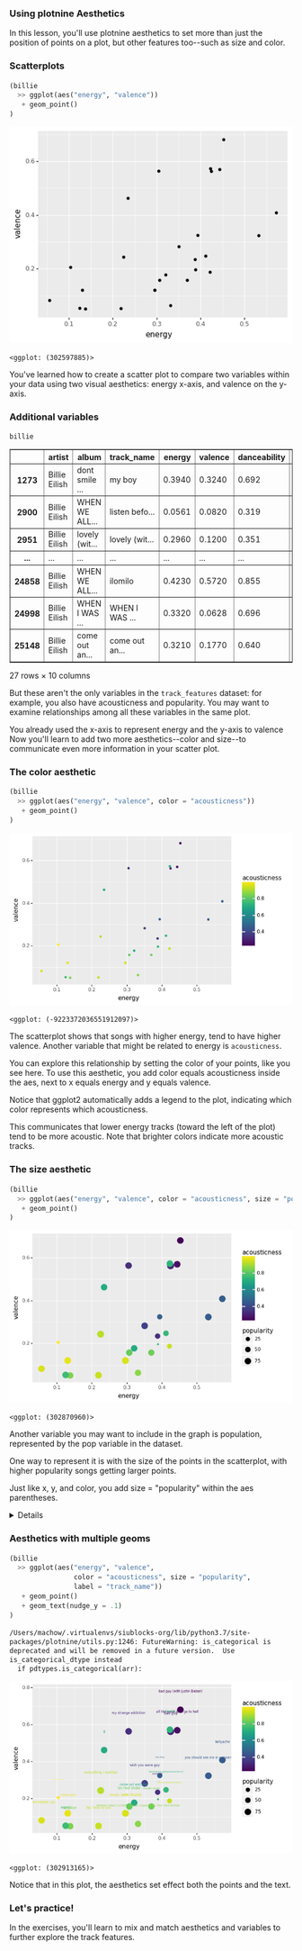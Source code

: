 <section class=""><section class="">

# Using plotnine Aesthetics

<aside class="notes">


In this lesson, you'll use plotnine aesthetics to set more than just the position of points on a plot, but other features too--such as size and color.

</aside></section></section><section class="img-height-300"><section class="img-height-300">

# Scatterplots

```python
(billie
  >> ggplot(aes("energy", "valence"))
   + geom_point()
)
```


![png](02c-slides_files/02c-slides_5_0.png)





    <ggplot: (302597885)>


<aside class="notes">


You've learned how to create a scatter plot to compare
two variables within your data
using two visual aesthetics: energy x-axis, and valence on the y-axis.



</aside>

# Additional variables

```python
billie
```




<div>
<style scoped>
    .dataframe tbody tr th:only-of-type {
        vertical-align: middle;
    }

    .dataframe tbody tr th {
        vertical-align: top;
    }

    .dataframe thead th {
        text-align: right;
    }
</style>
<table border="1" class="dataframe">
  <thead>
    <tr style="text-align: right;">
      <th></th>
      <th>artist</th>
      <th>album</th>
      <th>track_name</th>
      <th>energy</th>
      <th>valence</th>
      <th>danceability</th>
      <th>speechiness</th>
      <th>acousticness</th>
      <th>popularity</th>
      <th>duration</th>
    </tr>
  </thead>
  <tbody>
    <tr>
      <th>1273</th>
      <td>Billie Eilish</td>
      <td>dont smile ...</td>
      <td>my boy</td>
      <td>0.3940</td>
      <td>0.3240</td>
      <td>0.692</td>
      <td>0.2070</td>
      <td>0.472</td>
      <td>44</td>
      <td>170.852</td>
    </tr>
    <tr>
      <th>2900</th>
      <td>Billie Eilish</td>
      <td>WHEN WE ALL...</td>
      <td>listen befo...</td>
      <td>0.0561</td>
      <td>0.0820</td>
      <td>0.319</td>
      <td>0.0450</td>
      <td>0.935</td>
      <td>79</td>
      <td>242.652</td>
    </tr>
    <tr>
      <th>2951</th>
      <td>Billie Eilish</td>
      <td>lovely (wit...</td>
      <td>lovely (wit...</td>
      <td>0.2960</td>
      <td>0.1200</td>
      <td>0.351</td>
      <td>0.0333</td>
      <td>0.934</td>
      <td>89</td>
      <td>200.186</td>
    </tr>
    <tr>
      <th>...</th>
      <td>...</td>
      <td>...</td>
      <td>...</td>
      <td>...</td>
      <td>...</td>
      <td>...</td>
      <td>...</td>
      <td>...</td>
      <td>...</td>
      <td>...</td>
    </tr>
    <tr>
      <th>24858</th>
      <td>Billie Eilish</td>
      <td>WHEN WE ALL...</td>
      <td>ilomilo</td>
      <td>0.4230</td>
      <td>0.5720</td>
      <td>0.855</td>
      <td>0.0585</td>
      <td>0.724</td>
      <td>79</td>
      <td>156.371</td>
    </tr>
    <tr>
      <th>24998</th>
      <td>Billie Eilish</td>
      <td>WHEN I WAS ...</td>
      <td>WHEN I WAS ...</td>
      <td>0.3320</td>
      <td>0.0628</td>
      <td>0.696</td>
      <td>0.0425</td>
      <td>0.853</td>
      <td>71</td>
      <td>270.520</td>
    </tr>
    <tr>
      <th>25148</th>
      <td>Billie Eilish</td>
      <td>come out an...</td>
      <td>come out an...</td>
      <td>0.3210</td>
      <td>0.1770</td>
      <td>0.640</td>
      <td>0.0931</td>
      <td>0.693</td>
      <td>74</td>
      <td>210.376</td>
    </tr>
  </tbody>
</table>
<p>27 rows × 10 columns</p>
</div>


<aside class="notes">


But these aren't the only variables in the `track_features` dataset: for example, you also have acousticness and popularity.
You may want to examine relationships among all these variables in the same plot.

You already used the x-axis to represent energy and the y-axis to valence
Now you'll learn to add two more aesthetics--color and size--to communicate even more information in your scatter plot.


</aside></section></section><section class="img-height-300"><section class="img-height-300">

# The color aesthetic

```python
(billie
  >> ggplot(aes("energy", "valence", color = "acousticness"))
   + geom_point()
)
```


![png](02c-slides_files/02c-slides_11_0.png)





    <ggplot: (-9223372036551912097)>


<aside class="notes">


The scatterplot shows that songs with higher energy, tend to have higher valence. Another variable that might be related to energy is `acousticness`.

You can explore this relationship by setting the color of your points, like you see here. 
To use this aesthetic, you add color equals acousticness inside
the aes, next to x equals energy and y equals valence.

Notice that ggplot2 automatically adds a legend to the plot, indicating which color represents which acousticness.

This communicates that lower energy tracks (toward the left of the plot) tend to be more acoustic. Note that brighter colors indicate more acoustic tracks.


</aside></section></section><section class="img-height-300 font-size-sm"><section class="img-height-300 font-size-sm">

# The size aesthetic

```python
(billie
  >> ggplot(aes("energy", "valence", color = "acousticness", size = "popularity"))
   + geom_point()
)
```


![png](02c-slides_files/02c-slides_14_0.png)





    <ggplot: (302870960)>


<aside class="notes">


Another variable you may want to include in the graph is population, represented by the pop variable in the dataset.

One way to represent it is with the size of the points in the scatterplot,
with higher popularity songs getting larger points.

Just like x, y, and color, you add size = "popularity" within the aes parentheses.

<details>

Note that to keep the length of each of the code lines reasonable, we put the size aesthetic on
a second line, but this doesn't make any difference, and you don't have to do that in the exercises.
You've now learned to use four aesthetics in a plot: x, y, color,
and size: to communicate information about four variables in your dataset.

</details>

</aside>

# Aesthetics with multiple geoms

```python
(billie
  >> ggplot(aes("energy", "valence", 
                color = "acousticness", size = "popularity",
                label = "track_name"))
   + geom_point()
   + geom_text(nudge_y = .1)
)
```

    /Users/machow/.virtualenvs/siublocks-org/lib/python3.7/site-packages/plotnine/utils.py:1246: FutureWarning: is_categorical is deprecated and will be removed in a future version.  Use is_categorical_dtype instead
      if pdtypes.is_categorical(arr):



![png](02c-slides_files/02c-slides_17_1.png)





    <ggplot: (302913165)>


<aside class="notes">


Notice that in this plot, the aesthetics set effect both the points and the text.

</aside></section></section><section class=""><section class="">

# Let's practice!
<aside class="notes">


In the exercises,
you'll learn to mix and match aesthetics and
variables to further explore the track features.


</aside></section></section>